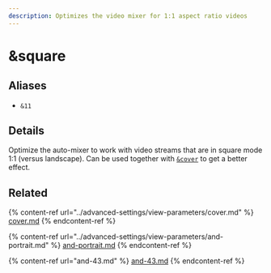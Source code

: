 ```yaml
---
description: Optimizes the video mixer for 1:1 aspect ratio videos
---
```


# \&square

## Aliases

* `&11`

## Details

Optimize the auto-mixer to work with video streams that are in square mode 1:1 (versus landscape). Can be used together with [`&cover`](../advanced-settings/view-parameters/cover.md) to get a better effect.

## Related

{% content-ref url="../advanced-settings/view-parameters/cover.md" %}
[cover.md](../advanced-settings/view-parameters/cover.md)
{% endcontent-ref %}

{% content-ref url="../advanced-settings/view-parameters/and-portrait.md" %}
[and-portrait.md](../advanced-settings/view-parameters/and-portrait.md)
{% endcontent-ref %}

{% content-ref url="and-43.md" %}
[and-43.md](and-43.md)
{% endcontent-ref %}
